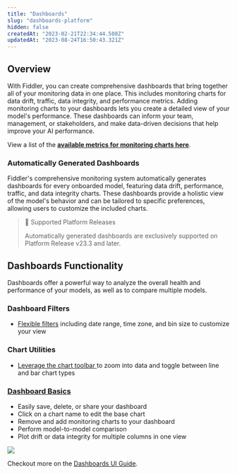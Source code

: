 ```yaml
---
title: "Dashboards"
slug: "dashboards-platform"
hidden: false
createdAt: "2023-02-21T22:34:44.508Z"
updatedAt: "2023-08-24T16:50:43.321Z"
---
```

## Overview

With Fiddler, you can create comprehensive dashboards that bring together all of your monitoring data in one place. This includes monitoring charts for data drift, traffic, data integrity, and performance metrics. Adding monitoring charts to your dashboards lets you create a detailed view of your model's performance. These dashboards can inform your team, management, or stakeholders, and make data-driven decisions that help improve your AI performance. 

View a list of the **[available metrics for monitoring charts here](doc:monitoring-charts-platform#supported-metric-types)**.

### Automatically Generated Dashboards

Fiddler's comprehensive monitoring system automatically generates dashboards for every onboarded model, featuring data drift, performance, traffic, and data integrity charts. These dashboards provide a holistic view of the model's behavior and can be tailored to specific preferences, allowing users to customize the included charts.

> 🚧 Supported Platform Releases
> 
> Automatically generated dashboards are exclusively supported on Platform Release v23.3 and later.

## Dashboards Functionality

Dashboards offer a powerful way to analyze the overall health and performance of your models, as well as to compare multiple models. 

### Dashboard Filters

- [Flexible filters](doc:dashboards-ui#dashboard-filters) including date range, time zone, and bin size to customize your view

### Chart Utilities

- [Leverage the chart toolbar ](doc:dashboard-interactions#zoom)to zoom into data and toggle between line and bar chart types

### [Dashboard Basics](doc:dashboard-utilities)

- Easily save, delete, or share your dashboard
- Click on a chart name to edit the base chart
- Remove and add monitoring charts to your dashboard
- Perform model-to-model comparison
- Plot drift or data integrity for multiple columns in one view

![](https://files.readme.io/9bf5fc2-image.png)

Checkout more on the [Dashboards UI Guide](doc:dashboards-ui).